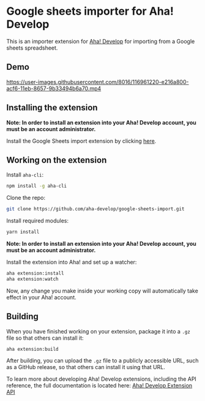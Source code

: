 # Google sheets importer for Aha! Develop

This is an importer extension for [Aha! Develop](https://www.aha.io/develop) for importing from a Google sheets spreadsheet.

## Demo

https://user-images.githubusercontent.com/8016/116961220-e216a800-acf6-11eb-8657-9b33494b6a70.mp4

## Installing the extension

**Note: In order to install an extension into your Aha! Develop account, you must be an account administrator.**

Install the Google Sheets import extension by clicking [here](https://secure.aha.io/settings/account/extensions/install?url=https%3A%2F%2Fsecure.aha.io%2Fextensions%2Faha-develop.google-sheets-importer.gz).

## Working on the extension

Install `aha-cli`:

```sh
npm install -g aha-cli
```

Clone the repo:

```sh
git clone https://github.com/aha-develop/google-sheets-import.git
```

Install required modules:

```sh
yarn install
```

**Note: In order to install an extension into your Aha! Develop account, you must be an account administrator.**

Install the extension into Aha! and set up a watcher:

```sh
aha extension:install
aha extension:watch
```

Now, any change you make inside your working copy will automatically take effect in your Aha! account.

## Building

When you have finished working on your extension, package it into a `.gz` file so that others can install it:

```sh
aha extension:build
```

After building, you can upload the `.gz` file to a publicly accessible URL, such as a GitHub release, so that others can install it using that URL.

To learn more about developing Aha! Develop extensions, including the API reference, the full documentation is located here: [Aha! Develop Extension API](https://www.aha.io/support/develop/extensions)
